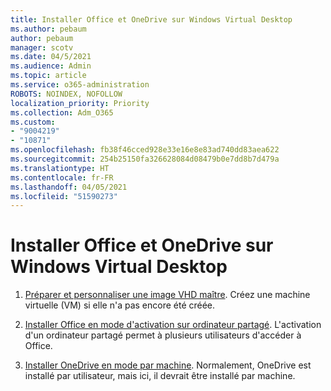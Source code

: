 ```yaml
---
title: Installer Office et OneDrive sur Windows Virtual Desktop
ms.author: pebaum
author: pebaum
manager: scotv
ms.date: 04/5/2021
ms.audience: Admin
ms.topic: article
ms.service: o365-administration
ROBOTS: NOINDEX, NOFOLLOW
localization_priority: Priority
ms.collection: Adm_O365
ms.custom:
- "9004219"
- "10871"
ms.openlocfilehash: fb38f46cced928e33e16e8e83ad740dd83aea622
ms.sourcegitcommit: 254b25150fa326628084d08479b0e7dd8b7d479a
ms.translationtype: HT
ms.contentlocale: fr-FR
ms.lasthandoff: 04/05/2021
ms.locfileid: "51590273"
---
```

# <a name="install-office-and-onedrive-on-windows-virtual-desktop"></a>Installer Office et OneDrive sur Windows Virtual Desktop

1. [Préparer et personnaliser une image VHD maître](https://docs.microsoft.com/azure/virtual-desktop/set-up-customize-master-image). Créez une machine virtuelle (VM) si elle n'a pas encore été créée.

1. [Installer Office en mode d'activation sur ordinateur partagé](https://docs.microsoft.com/azure/virtual-desktop/install-office-on-wvd-master-image#install-office-in-shared-computer-activation-mode). L'activation d'un ordinateur partagé permet à plusieurs utilisateurs d'accéder à Office.

1. [Installer OneDrive en mode par machine](https://docs.microsoft.com/azure/virtual-desktop/install-office-on-wvd-master-image#install-onedrive-in-per-machine-mode). Normalement, OneDrive est installé par utilisateur, mais ici, il devrait être installé par machine.